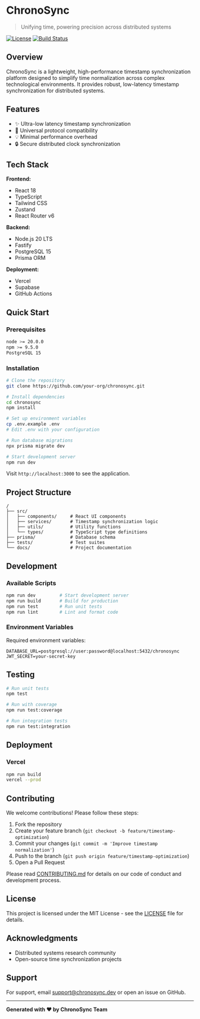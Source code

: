 # ChronoSync

> Unifying time, powering precision across distributed systems

[![License](https://img.shields.io/badge/license-MIT-blue.svg)](LICENSE)
[![Build Status](https://img.shields.io/badge/build-passing-brightgreen.svg)](https://github.com/user/chronosync)

## Overview

ChronoSync is a lightweight, high-performance timestamp synchronization platform designed to simplify time normalization across complex technological environments. It provides robust, low-latency timestamp synchronization for distributed systems.

## Features

- ✨ Ultra-low latency timestamp synchronization
- 🚀 Universal protocol compatibility
- 💡 Minimal performance overhead
- 🔒 Secure distributed clock synchronization

## Tech Stack

**Frontend:**
- React 18
- TypeScript
- Tailwind CSS
- Zustand
- React Router v6

**Backend:**
- Node.js 20 LTS
- Fastify
- PostgreSQL 15
- Prisma ORM

**Deployment:**
- Vercel
- Supabase
- GitHub Actions

## Quick Start

### Prerequisites

```bash
node >= 20.0.0
npm >= 9.5.0
PostgreSQL 15
```

### Installation

```bash
# Clone the repository
git clone https://github.com/your-org/chronosync.git

# Install dependencies
cd chronosync
npm install

# Set up environment variables
cp .env.example .env
# Edit .env with your configuration

# Run database migrations
npx prisma migrate dev

# Start development server
npm run dev
```

Visit `http://localhost:3000` to see the application.

## Project Structure

```
/
├── src/
│   ├── components/     # React UI components
│   ├── services/       # Timestamp synchronization logic
│   ├── utils/          # Utility functions
│   └── types/          # TypeScript type definitions
├── prisma/             # Database schema
├── tests/              # Test suites
└── docs/               # Project documentation
```

## Development

### Available Scripts

```bash
npm run dev         # Start development server
npm run build       # Build for production
npm run test        # Run unit tests
npm run lint        # Lint and format code
```

### Environment Variables

Required environment variables:

```env
DATABASE_URL=postgresql://user:password@localhost:5432/chronosync
JWT_SECRET=your-secret-key
```

## Testing

```bash
# Run unit tests
npm test

# Run with coverage
npm run test:coverage

# Run integration tests
npm run test:integration
```

## Deployment

### Vercel

```bash
npm run build
vercel --prod
```

## Contributing

We welcome contributions! Please follow these steps:

1. Fork the repository
2. Create your feature branch (`git checkout -b feature/timestamp-optimization`)
3. Commit your changes (`git commit -m 'Improve timestamp normalization'`)
4. Push to the branch (`git push origin feature/timestamp-optimization`)
5. Open a Pull Request

Please read [CONTRIBUTING.md](CONTRIBUTING.md) for details on our code of conduct and development process.

## License

This project is licensed under the MIT License - see the [LICENSE](LICENSE) file for details.

## Acknowledgments

- Distributed systems research community
- Open-source time synchronization projects

## Support

For support, email support@chronosync.dev or open an issue on GitHub.

---

**Generated with ❤️ by ChronoSync Team**